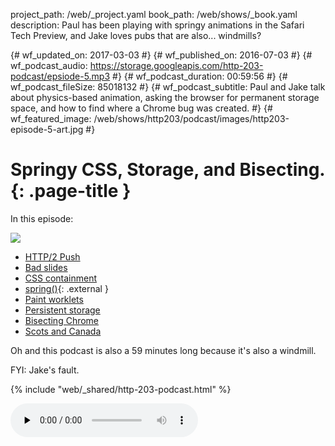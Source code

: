 project_path: /web/_project.yaml
book_path: /web/shows/_book.yaml
description: Paul has been playing with springy animations in the Safari Tech Preview, and Jake loves pubs that are also... windmills?

{# wf_updated_on: 2017-03-03 #}
{# wf_published_on: 2016-07-03 #}
{# wf_podcast_audio: https://storage.googleapis.com/http-203-podcast/epsiode-5.mp3 #}
{# wf_podcast_duration: 00:59:56 #}
{# wf_podcast_fileSize: 85018132 #}
{# wf_podcast_subtitle: Paul and Jake talk about physics-based animation, asking the browser for permanent storage space, and how to find where a Chrome bug was created. #}
{# wf_featured_image: /web/shows/http203/podcast/images/http203-episode-5-art.jpg #}

# Springy CSS, Storage, and Bisecting. {: .page-title }

In this episode:

<img id="artwork" src="/web/shows/http203/podcast/images/http203-episode-5-art.jpg" class="attempt-right">

* [HTTP/2 Push](https://www.igvita.com/2013/06/12/innovating-with-http-2.0-server-push/)
* [Bad slides](https://twitter.com/TStrothjohann/status/744816462745862144)
* [CSS containment](https://drafts.csswg.org/css-containment/)
* [spring()](https://webkit.org/demos/spring/){: .external }
* [Paint worklets](https://twitter.com/DasSurma/status/747417421938470912)
* [Persistent storage](/web/updates/2016/06/persistent-storage)
* [Bisecting Chrome](https://www.chromium.org/developers/bisect-builds-py)
* [Scots and Canada](http://www.educationscotland.gov.uk/scotsandcanada/survivingthewild/winterincanada.asp)

Oh and this podcast is also a 59 minutes long because it's also a windmill.

FYI: Jake's fault.


{% include "web/_shared/http-203-podcast.html" %}

<audio id="podcast" src="https://storage.googleapis.com/http-203-podcast/epsiode-5.mp3" controls preload="none">
